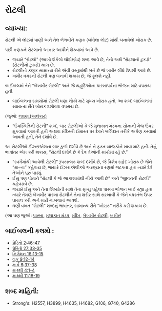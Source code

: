 # રોટલી 

## વ્યાખ્યા: 

રોટલી એ લોટમાં પાણી અને તેલ ભેળવીને કણક (બાંધેલા લોટ) માંથી બનાવેલો ખોરાક છે.

પછી કણકને રોટલાનો આકાર આપીને શેકવામાં આવે છે.

* જયારે “રોટલો” (આખો શેકેલો લોંદો/બ્રેડ) શબ્દ આવે છે, તેનો અર્થ “રોટલાનો ટુકડો” (રોટલીનો ટુકડો) થાય છે.
* રોટલીનો કણક સામાન્ય રીતે એવી વસ્તુમાંથી બને છે જે ખમીર લીધે ઉપશી આવે છે.
* ખમીર વગરની રોટલી પણ બનાવી શકાય છે, જે ફૂલશે નહીં.

બાઈબલમાં તેને “બેખમીર રોટલી” અને જે યહૂદિઓના પાસ્ખાપર્વના ભોજન માટે વપરાય હતી.

* બાઈબલના સમયોમાં રોટલી ઘણા લોકો માટે મુખ્ય ખોરાક હતો, આ શબ્દ બાઈબલમાં સામાન્ય રીતે ખોરાક દર્શાવવા વપરાય છે.

(જુઓ: [લક્ષણા(અલંકાર)](rc://gu/ta/man/translate/figs-synecdoche)

* “ઉપસ્થિતિની રોટલી” શબ્દ, બાર રોટલીઓ કે જે મુલાકાત મંડપના સોનાની મેજ ઉપર મુકવામાં આવતી હતી અથવા મંદિરની ઈમારત પર દેવને બલિદાન તરીકે અર્પણ કરવામાં આવતી હતી, તેને દર્શાવે છે.

આ રોટલીઓ ઈઝરાએલના બાર કુળો દર્શાવે છે અને તે ફક્ત યાજકોને ખાવા માટે હતી.
તેનું ભાષાંતર એમ કરી શકાય, “રોટલી દર્શાવે છે કે દેવ તેઓની મધ્યેમાં રહે છે.”

* “સ્વર્ગમાંથી આવેલી રોટલી” રૂપકાત્મક શબ્દ દર્શાવે છે, જે વિશેષ સફેદ ખોરાક છે જેને “માન્ના” કહેવાય છે, જયારે ઈઝરાએલીઓ અરણ્યના રણમાં ભટકતા હતા ત્યારે દેવે તેઓને પૂરું પાડ્યું.
* ઈસુ પણ પોતાને “રોટલી કે જે આકાશમાંથી નીચે આવી છે” અને “જીવનની રોટલી” કહેવડાવે છે.
* જયારે ઈસુ અને તેના શિષ્યોની સાથે તેના મૃત્યુ પહેલા પાસ્ખા ભોજન ખાઈ રહ્યા હતા ત્યારે તેમણે બેખમીર પાસ્ખા રોટલીને તેના શરીર સાથે સરખાવી કે જેને વધસ્તંભ ઉપર ઘાયલ કરી અને મારી નાખવામાં આવશે.
* ઘણી વખત “રોટલી” શબ્દનું ભાષાંતર, સામાન્ય રીતે “ખોરાક” તરીકે કરી શકાય છે.

(આ પણ જુઓ: [પાસ્ખા](../kt/passover.md), [મુલાકાત મંડપ](../kt/tabernacle.md), [મંદિર](../kt/temple.md), [બેખમીર રોટલી](../kt/unleavenedbread.md), [ખમીર](../other/yeast.md))

## બાઈબલની કલમો : 

* [પ્રેરિતો 2:46-47](rc://gu/tn/help/act/02/46)
* [પ્રેરિતો 27:33-35](rc://gu/tn/help/act/27/33)
* [નિર્ગમન 16:13-15](rc://gu/tn/help/exo/16/13)
* [લૂક  9:12-14](rc://gu/tn/help/luk/09/12)
* [માર્ક  6:37-38](rc://gu/tn/help/mrk/06/37)
* [માથ્થી 4:1-4](rc://gu/tn/help/mat/04/01)
* [માથ્થી 11:18-19](rc://gu/tn/help/mat/11/18)

## શબ્દ માહિતી: 

* Strong's: H2557, H3899, H4635, H4682, G106, G740, G4286
